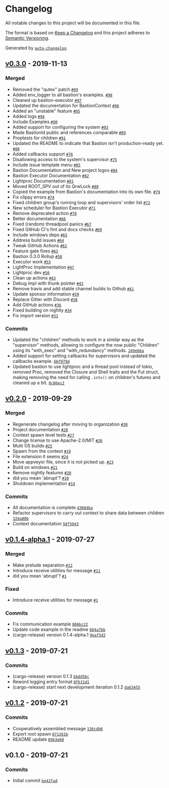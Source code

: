 # Changelog

All notable changes to this project will be documented in this file.

The format is based on [Keep a Changelog](https://keepachangelog.com/en/1.0.0/)
and this project adheres to [Semantic Versioning](https://semver.org/spec/v2.0.0.html).

Generated by [`auto-changelog`](https://github.com/CookPete/auto-changelog).

## [v0.3.0](https://github.com/bastion-rs/bastion/compare/v0.2.0...v0.3.0) - 2019-11-13

### Merged

- Removed the "qutex" patch [`#99`](https://github.com/bastion-rs/bastion/pull/99)
- Added env_logger to all bastion's examples. [`#98`](https://github.com/bastion-rs/bastion/pull/98)
- Cleaned up bastion-executor [`#97`](https://github.com/bastion-rs/bastion/pull/97)
- Updated the documentation for BastionContext [`#96`](https://github.com/bastion-rs/bastion/pull/96)
- Added an "unstable" feature [`#95`](https://github.com/bastion-rs/bastion/pull/95)
- Added logs [`#94`](https://github.com/bastion-rs/bastion/pull/94)
- Include Examples [`#90`](https://github.com/bastion-rs/bastion/pull/90)
- Added support for configuring the system [`#93`](https://github.com/bastion-rs/bastion/pull/93)
- Made BastionId public and references comparable [`#89`](https://github.com/bastion-rs/bastion/pull/89)
- Proptests for children [`#91`](https://github.com/bastion-rs/bastion/pull/91)
- Updated the README to indicate that Bastion isn't production-ready yet. [`#88`](https://github.com/bastion-rs/bastion/pull/88)
- Added callbacks support [`#76`](https://github.com/bastion-rs/bastion/pull/76)
- Disallowing access to the system's supervisor [`#75`](https://github.com/bastion-rs/bastion/pull/75)
- Include issue template menu [`#85`](https://github.com/bastion-rs/bastion/pull/85)
- Bastion Documentation and New project logos [`#84`](https://github.com/bastion-rs/bastion/pull/84)
- Bastion Executor Documentation [`#82`](https://github.com/bastion-rs/bastion/pull/82)
- Lightproc Documentation [`#81`](https://github.com/bastion-rs/bastion/pull/81)
- Moved ROOT_SPV out of its QrwLock [`#80`](https://github.com/bastion-rs/bastion/pull/80)
- Copied the example from Bastion's documentation into its own file. [`#79`](https://github.com/bastion-rs/bastion/pull/79)
- Fix clippy errors [`#74`](https://github.com/bastion-rs/bastion/pull/74)
- Fixed children group's running loop and supervisors' order list [`#72`](https://github.com/bastion-rs/bastion/pull/72)
- New scheduler for Bastion Executor [`#71`](https://github.com/bastion-rs/bastion/pull/71)
- Remove deprecated action [`#70`](https://github.com/bastion-rs/bastion/pull/70)
- Better documentation [`#66`](https://github.com/bastion-rs/bastion/pull/66)
- Fixed (random) threadpool panics [`#67`](https://github.com/bastion-rs/bastion/pull/67)
- Fixed GitHub CI's fmt and docs checks [`#69`](https://github.com/bastion-rs/bastion/pull/69)
- Include windows deps [`#65`](https://github.com/bastion-rs/bastion/pull/65)
- Address build issues [`#64`](https://github.com/bastion-rs/bastion/pull/64)
- Tweak GitHub Actions [`#62`](https://github.com/bastion-rs/bastion/pull/62)
- Feature gate fixes [`#63`](https://github.com/bastion-rs/bastion/pull/63)
- Bastion 0.3.0 Rollup [`#58`](https://github.com/bastion-rs/bastion/pull/58)
- Executor work [`#53`](https://github.com/bastion-rs/bastion/pull/53)
- LightProc Implementation [`#47`](https://github.com/bastion-rs/bastion/pull/47)
- Lightproc dev [`#50`](https://github.com/bastion-rs/bastion/pull/50)
- Clean up actions [`#43`](https://github.com/bastion-rs/bastion/pull/43)
- Debug impl with thunk pointer [`#42`](https://github.com/bastion-rs/bastion/pull/42)
- Remove travis and add stable channel builds to Github [`#41`](https://github.com/bastion-rs/bastion/pull/41)
- Update sponsor information [`#39`](https://github.com/bastion-rs/bastion/pull/39)
- Replace Gitter with Discord [`#38`](https://github.com/bastion-rs/bastion/pull/38)
- Add GitHub actions [`#36`](https://github.com/bastion-rs/bastion/pull/36)
- Fixed building on nightly [`#34`](https://github.com/bastion-rs/bastion/pull/34)
- Fix import version [`#31`](https://github.com/bastion-rs/bastion/pull/31)

### Commits

- Updated the "children" methods to work in a similar way as the "supervisor" methods, allowing to configure the now public "Children" using its "with_exec" and "with_redundancy" methods. [`249e66a`](https://github.com/bastion-rs/bastion/commit/249e66aac0475ab13630d785eaa6bc0e8f8cd326)
- Added support for setting callbacks for supervisors and updated the callbacks example. [`66f979d`](https://github.com/bastion-rs/bastion/commit/66f979d423340b9b028f83fd2a8eb0f28de232aa)
- Updated bastion to use lightproc and a thread pool instead of tokio, removed Proc, removed the Closure and Shell traits and the Fut struct, making removing the need for calling `.into()` on children's futures and cleaned up a bit. [`0c66ec2`](https://github.com/bastion-rs/bastion/commit/0c66ec2bd5c218472bd17d8d629a50f21089812b)

## [v0.2.0](https://github.com/bastion-rs/bastion/compare/v0.1.4-alpha.1...v0.2.0) - 2019-09-29

### Merged

- Regenerate changelog after moving to organization [`#30`](https://github.com/bastion-rs/bastion/pull/30)
- Project documentation [`#28`](https://github.com/bastion-rs/bastion/pull/28)
- Context spawn level tests [`#27`](https://github.com/bastion-rs/bastion/pull/27)
- Change license to use Apache-2.0/MIT [`#26`](https://github.com/bastion-rs/bastion/pull/26)
- Multi OS builds [`#25`](https://github.com/bastion-rs/bastion/pull/25)
- Spawn from the context [`#19`](https://github.com/bastion-rs/bastion/pull/19)
- File extension it seems [`#24`](https://github.com/bastion-rs/bastion/pull/24)
- Move appveyor file, since it is not picked up. [`#23`](https://github.com/bastion-rs/bastion/pull/23)
- Build on windows [`#21`](https://github.com/bastion-rs/bastion/pull/21)
- Remove nightly features [`#20`](https://github.com/bastion-rs/bastion/pull/20)
- did you mean 'abrupt'? [`#10`](https://github.com/bastion-rs/bastion/pull/10)
- Shutdown implementation [`#14`](https://github.com/bastion-rs/bastion/pull/14)

### Commits

- All documentation is complete [`d3084ba`](https://github.com/bastion-rs/bastion/commit/d3084ba1c05e6a911b30a57f61acd823d83aa872)
- Refactor supervisors to carry out context to share data between children [`324a80b`](https://github.com/bastion-rs/bastion/commit/324a80b1623b18b9a874ec78759af28cbb8eb61f)
- Context documentation [`58f5943`](https://github.com/bastion-rs/bastion/commit/58f5943bbf6176beeba6da6b71fc5d875a31cd0e)

## [v0.1.4-alpha.1](https://github.com/bastion-rs/bastion/compare/v0.1.3...v0.1.4-alpha.1) - 2019-07-27

### Merged

- Make prelude separation [`#12`](https://github.com/bastion-rs/bastion/pull/12)
- Introduce receive utilities for message [`#11`](https://github.com/bastion-rs/bastion/pull/11)
- did you mean 'abrupt'? [`#1`](https://github.com/bastion-rs/bastion/pull/1)

### Fixed

- Introduce receive utilities for message [`#1`](https://github.com/bastion-rs/bastion/issues/1)

### Commits

- Fix communication example [`806bc22`](https://github.com/bastion-rs/bastion/commit/806bc2229b6b089b1c5f6e0f1e387dff9492e041)
- Update code example in the readme [`684a7bb`](https://github.com/bastion-rs/bastion/commit/684a7bb7101289fb74fe824d3f5e3c5938156f64)
- (cargo-release) version 0.1.4-alpha.1 [`9eaf5d2`](https://github.com/bastion-rs/bastion/commit/9eaf5d298f28caa28763291469a2e9ccdd716611)

## [v0.1.3](https://github.com/bastion-rs/bastion/compare/v0.1.2...v0.1.3) - 2019-07-21

### Commits

- (cargo-release) version 0.1.3 [`bbdd5bc`](https://github.com/bastion-rs/bastion/commit/bbdd5bc1be225cc14c6d9a64585fcdcccc29de84)
- Reword logging entry format [`0fb11d1`](https://github.com/bastion-rs/bastion/commit/0fb11d19db943e8eebfa9ca4e136db161b1275aa)
- (cargo-release) start next development iteration 0.1.2 [`da63455`](https://github.com/bastion-rs/bastion/commit/da63455761ae2d5bd6ff3a34c74b87fc49441d71)

## [v0.1.2](https://github.com/bastion-rs/bastion/compare/v0.1.0...v0.1.2) - 2019-07-21

### Commits

- Cooperatively assembled message [`136cdb6`](https://github.com/bastion-rs/bastion/commit/136cdb6056ede3c1c612ba0ede7479abb4da52fc)
- Export root spawn [`871261b`](https://github.com/bastion-rs/bastion/commit/871261bf72780f34013266b38edac6bb80416c3f)
- README update [`09b3e68`](https://github.com/bastion-rs/bastion/commit/09b3e689f9b38db5963d14bbbfea65df9bba6e3a)

## v0.1.0 - 2019-07-21

### Commits

- Initial commit [`be42fad`](https://github.com/bastion-rs/bastion/commit/be42fad8120e8e92f6a98133d054681950123cbf)
